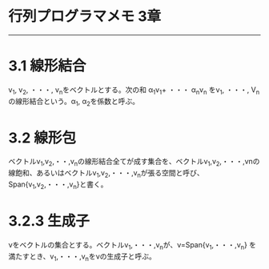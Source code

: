 # 行列プログラマメモ 3章

---
# 3.1 線形結合
v<sub>1</sub>, v<sub>2</sub>, ・・・, v<sub>n</sub>をベクトルとする。次の和
α<sub>1</sub>v<sub>1</sub>+ ・・・ α<sub>n</sub>v<sub>n</sub> をv<sub>1</sub>, ・・・, V<sub>n</sub>の線形結合という。α<sub>1</sub>, α<sub>2</sub>を係数と呼ぶ。

# 3.2 線形包
ベクトルv<sub>1</sub>,v<sub>2</sub>,・・,v<sub>n</sub>の線形結合全てが成す集合を、ベクトルv<sub>1</sub>,v<sub>2</sub>,・・・,vnの線飽和、あるいはベクトルv<sub>1</sub>,v<sub>2</sub>,・・・,v<sub>n</sub>が張る空間と呼び、
Span{v<sub>1</sub>,v<sub>2</sub>,・・・,v<sub>n</sub>}と書く。


# 3.2.3 生成子
νをベクトルの集合とする。ベクトルv<sub>1</sub>,・・・,v<sub>n</sub>が、ν=Span{v<sub>1</sub>,・・・,v<sub>n</sub>} を満たすとき、v<sub>1</sub>,・・・,v<sub>n</sub>をνの生成子と呼ぶ。

